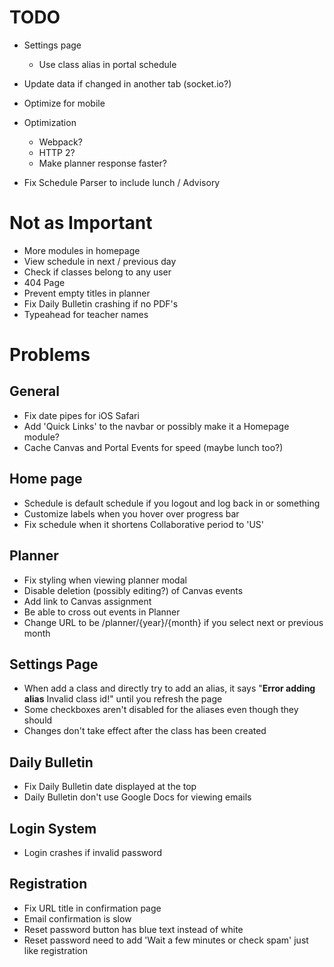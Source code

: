 # TODO
- Settings page
  - Use class alias in portal schedule
- Update data if changed in another tab (socket.io?)
- Optimize for mobile

- Optimization
  - Webpack?
  - HTTP 2?
  - Make planner response faster?

- Fix Schedule Parser to include lunch / Advisory

# Not as Important
- More modules in homepage
- View schedule in next / previous day
- Check if classes belong to any user
- 404 Page
- Prevent empty titles in planner
- Fix Daily Bulletin crashing if no PDF's
- Typeahead for teacher names

# Problems

## General
- Fix date pipes for iOS Safari
- Add 'Quick Links' to the navbar or possibly make it a Homepage module?
- Cache Canvas and Portal Events for speed (maybe lunch too?)

## Home page
- Schedule is default schedule if you logout and log back in or something
- Customize labels when you hover over progress bar
- Fix schedule when it shortens Collaborative period to 'US'

## Planner
- Fix styling when viewing planner modal
- Disable deletion (possibly editing?) of Canvas events
- Add link to Canvas assignment
- Be able to cross out events in Planner
- Change URL to be /planner/{year}/{month} if you select next or previous month

## Settings Page
- When add a class and directly try to add an alias, it says "**Error adding alias** Invalid class id!" until you refresh the page
- Some checkboxes aren't disabled for the aliases even though they should
- Changes don't take effect after the class has been created

## Daily Bulletin
- Fix Daily Bulletin date displayed at the top
- Daily Bulletin don't use Google Docs for viewing emails

## Login System
- Login crashes if invalid password

## Registration
- Fix URL title in confirmation page
- Email confirmation is slow
- Reset password button has blue text instead of white
- Reset password need to add 'Wait a few minutes or check spam' just like registration
